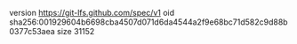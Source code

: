 version https://git-lfs.github.com/spec/v1
oid sha256:001929604b6698cba4507d071d6da4544a2f9e68bc71d582c9d88b0377c53aea
size 31152

